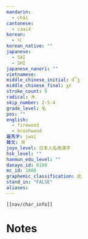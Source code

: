 ```yaml
---
mandarin:
  - chái
cantonese:
  - caai4
korean:
  - 시
korean_native: ""
japanese:
  - SAI
  - SHI
japanese_nanori: ""
vietnamese:
middle_chinese_initial: d͡ʒ
middle_chinese_final: ɣɛ
stroke_count: 9
radical: 木
skip_number: 2-5-4
grade_level: 名
pos: ""
english:
  - firewood
  - brushwood
羅馬字: jwai
韓文: 좨
joyo_level: 日本人名用漢字
hsk_level: ""
hanmun_edu_level: ""
danayo_id: 8100
mc_id: 1888
graphemic_classification: 此
stand_in: "FALSE"
aliases:
---
```

```meta-bind-embed
[[nav/char_info]]
```

# Notes
